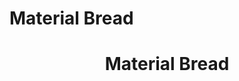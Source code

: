 <h1 align="center><span class="bolded">Material Bread</span></h1>
<h1 align="center">Material Bread</h1>
